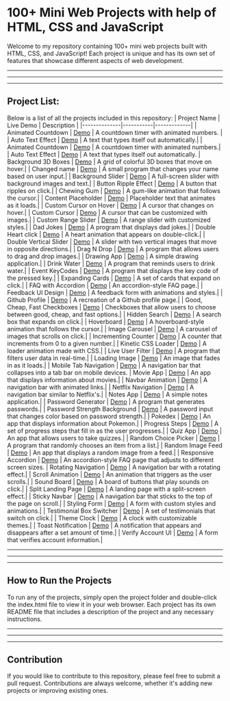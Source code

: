 
# 100+ Mini Web Projects with help of HTML, CSS and  JavaScript 

Welcome to my repository containing 100+ mini web projects built with HTML, CSS, and JavaScript! Each project is unique and has its own set of features that showcase different aspects of web development.
___
___
___

## Project List:
Below is a list of all the projects included in this repository:
| Project Name | Live Demo | Description |
|--------------|-----------|-------------|
| Animated Countdown    | [Demo](#) | A countdown timer with animated numbers. |
| Auto Text Effect    | [Demo](#) | A text that types itself out automatically.|
| Animated Countdown | [Demo](#) | A countdown timer with animated numbers.|
| Auto Text Effect | [Demo](#) | A text that types itself out automatically.
| Background 3D Boxes | [Demo](#) | A grid of colorful 3D boxes that move on hover.|
| Changed name | [Demo](#) | A small program that changes your name based on user input.|
| Background Slider | [Demo](#) | A full-screen slider with background images and text.|
| Button Ripple Effect | [Demo](#) | A button that ripples on click.|
| Chewing Gum | [Demo](#) | A gum-like animation that follows the cursor.|
| Content Placeholder | [Demo](#) | Placeholder text that animates as it loads.|
| Custom Cursor on Hover | [Demo](#) | A cursor that changes on hover.|
| Custom Cursor | [Demo](#) | A cursor that can be customized with images.|
| Custom Range Slider | [Demo](#) | A range slider with customized styles.|
| Dad Jokes | [Demo](#) | A program that displays dad jokes.|
| Double Heart click | [Demo](#) | A heart animation that appears on double-click.|
| Double Vertical Slider | [Demo](#) | A slider with two vertical images that move in opposite directions.|
| Drag N Drop | [Demo](#) | A program that allows users to drag and drop images.|
| Drawing App | [Demo](#) | A simple drawing application.|
| Drink Water | [Demo](#) | A program that reminds users to drink water.|
| Event KeyCodes | [Demo](#) | A program that displays the key code of the pressed key.|
| Expanding Cards | [Demo](#) | A set of cards that expand on click.|
| FAQ with Accordion | [Demo](#) | An accordion-style FAQ page.|
| Feedback UI Design | [Demo](#) | A feedback form with animations and styles.|
| Github Profile | [Demo](#) | A recreation of a Github profile page.|
| Good, Cheap, Fast Checkboxes | [Demo](#) | Checkboxes that allow users to choose between good, cheap, and fast options.|
| Hidden Search | [Demo](#) | A search box that expands on click.|
| Hoverboard | [Demo](#) | A hoverboard-style animation that follows the cursor.|
| Image Carousel | [Demo](#) | A carousel of images that scrolls on click.|
| Incrementing Counter | [Demo](#) | A counter that increments from 0 to a given number.|
| Kinetic CSS Loader | [Demo](#) | A loader animation made with CSS.|
| Live User Filter | [Demo](#) | A program that filters user data in real-time.|
| Loading Image | [Demo](#) | An image that fades in as it loads.|
| Mobile Tab Navigation | [Demo](#) | A navigation bar that collapses into a tab bar on mobile devices.
| Movie App | [Demo](#) | An app that displays information about movies.|
| Navbar Animation | [Demo](#) | A navigation bar with animated links.|
| Netflix Navigation | [Demo](#) | A navigation bar similar to Netflix's.|
| Notes App | [Demo](#) | A simple notes application.|
| Password Generator | [Demo](#) | A program that generates passwords.|
| Password Strength Background | [Demo](#) | A password input that changes color based on password strength.|
| Pokedex | [Demo](#) | An app that displays information about Pokemon.|
| Progress Steps | [Demo](#) | A set of progress steps that fill in as the user progresses.|
| Quiz App | [Demo](#) | An app that allows users to take quizzes.|
| Random Choice Picker | [Demo](#) | A program that randomly chooses an item from a list.|
| Random Image Feed | [Demo](#) | An app that displays a random image from a feed.|
| Responsive Accordion | [Demo](#) | An accordion-style FAQ page that adjusts to different screen sizes.
| Rotating Navigation | [Demo](#) | A navigation bar with a rotating effect.|
| Scroll Animation | [Demo](#) | An animation that triggers as the user scrolls.|
| Sound Board | [Demo](#) | A board of buttons that play sounds on click.|
| Split Landing Page | [Demo](#) | A landing page with a split-screen effect.|
| Sticky Navbar | [Demo](#) | A navigation bar that sticks to the top of the page on scroll.|
| Styling Form | [Demo](#) | A form with custom styles and animations.|
| Testimonial Box Switcher | [Demo](#) | A set of testimonials that switch on click.|
| Theme Clock | [Demo](#) | A clock with customizable themes.|
| Toast Notification | [Demo](#) | A notification that appears and disappears after a set amount of time.|
| Verify Account UI | [Demo](#) | A form that verifies account information.|

___
___
___

## How to Run the Projects
To run any of the projects, simply open the project folder and double-click the index.html file to view it in your web browser. Each project has its own README file that includes a description of the project and any necessary instructions.
___
___
___

## Contribution
If you would like to contribute to this repository, please feel free to submit a pull request. Contributions are always welcome, whether it's adding new projects or improving existing ones.

